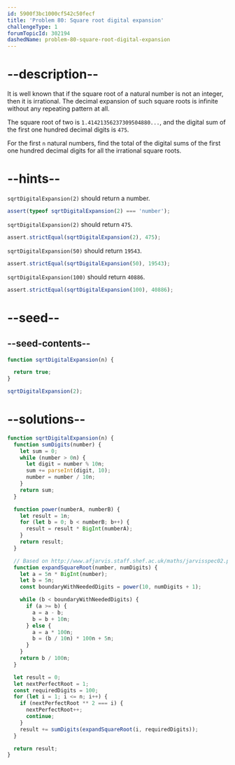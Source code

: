 ```yaml
---
id: 5900f3bc1000cf542c50fecf
title: 'Problem 80: Square root digital expansion'
challengeType: 1
forumTopicId: 302194
dashedName: problem-80-square-root-digital-expansion
---
```


# --description--

It is well known that if the square root of a natural number is not an integer, then it is irrational. The decimal expansion of such square roots is infinite without any repeating pattern at all.

The square root of two is `1.41421356237309504880...`, and the digital sum of the first one hundred decimal digits is `475`.

For the first `n` natural numbers, find the total of the digital sums of the first one hundred decimal digits for all the irrational square roots.

# --hints--

`sqrtDigitalExpansion(2)` should return a number.

```js
assert(typeof sqrtDigitalExpansion(2) === 'number');
```

`sqrtDigitalExpansion(2)` should return `475`.

```js
assert.strictEqual(sqrtDigitalExpansion(2), 475);
```

`sqrtDigitalExpansion(50)` should return `19543`.

```js
assert.strictEqual(sqrtDigitalExpansion(50), 19543);
```

`sqrtDigitalExpansion(100)` should return `40886`.

```js
assert.strictEqual(sqrtDigitalExpansion(100), 40886);
```

# --seed--

## --seed-contents--

```js
function sqrtDigitalExpansion(n) {

  return true;
}

sqrtDigitalExpansion(2);
```

# --solutions--

```js
function sqrtDigitalExpansion(n) {
  function sumDigits(number) {
    let sum = 0;
    while (number > 0n) {
      let digit = number % 10n;
      sum += parseInt(digit, 10);
      number = number / 10n;
    }
    return sum;
  }

  function power(numberA, numberB) {
    let result = 1n;
    for (let b = 0; b < numberB; b++) {
      result = result * BigInt(numberA);
    }
    return result;
  }

  // Based on http://www.afjarvis.staff.shef.ac.uk/maths/jarvisspec02.pdf
  function expandSquareRoot(number, numDigits) {
    let a = 5n * BigInt(number);
    let b = 5n;
    const boundaryWithNeededDigits = power(10, numDigits + 1);

    while (b < boundaryWithNeededDigits) {
      if (a >= b) {
        a = a - b;
        b = b + 10n;
      } else {
        a = a * 100n;
        b = (b / 10n) * 100n + 5n;
      }
    }
    return b / 100n;
  }

  let result = 0;
  let nextPerfectRoot = 1;
  const requiredDigits = 100;
  for (let i = 1; i <= n; i++) {
    if (nextPerfectRoot ** 2 === i) {
      nextPerfectRoot++;
      continue;
    }
    result += sumDigits(expandSquareRoot(i, requiredDigits));
  }

  return result;
}
```
